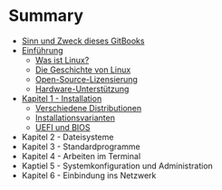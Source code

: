 # Summary

* [Sinn und Zweck dieses GitBooks](README.md)
* [Einführung](chapter1.md)
  * [Was ist Linux?](chapter1/was-ist-linux.md)
  * [Die Geschichte von Linux](chapter1/die-geschichte-von-linux.md)
  * [Open-Source-Lizensierung](chapter1/open-source-lizensierung.md)
  * [Hardware-Unterstützung](chapter1/hardware-unterstutzung.md)
* [Kapitel 1 - Installation](kapitel-1-installation.md)
  * [Verschiedene Distributionen](kapitel-1-installation/verschiedene-distributionen.md)
  * [Installationsvarianten](kapitel-1-installation/installationsvarianten.md)
  * [UEFI und BIOS](kapitel-1-installation/uefi-und-bios.md)
* Kapitel 2 - Dateisysteme
* Kapitel 3 - Standardprogramme
* Kapitel 4 - Arbeiten im Terminal
* Kaptiel 5 - Systemkonfiguration und Administration
* Kapitel 6 - Einbindung ins Netzwerk

